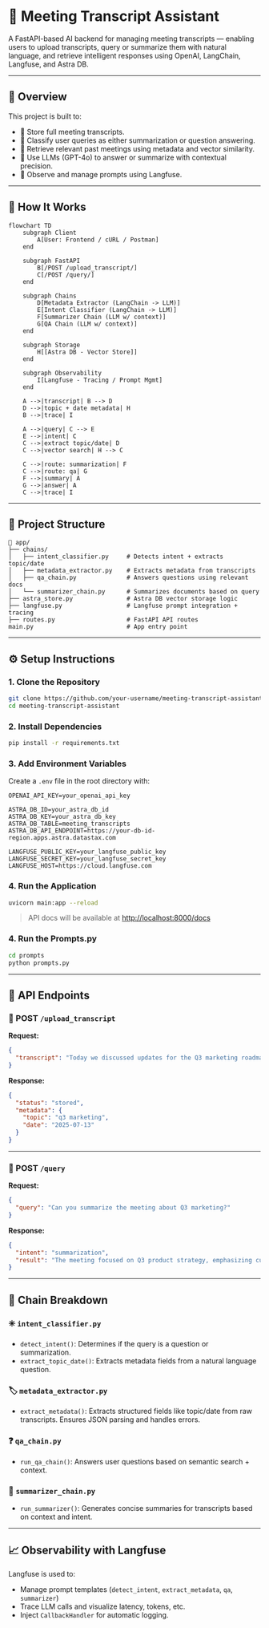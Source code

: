 # 🧠 Meeting Transcript Assistant

A FastAPI-based AI backend for managing meeting transcripts — enabling users to upload transcripts, query or summarize them with natural language, and retrieve intelligent responses using OpenAI, LangChain, Langfuse, and Astra DB.

---

## 📘 Overview

This project is built to:
- 📝 Store full meeting transcripts.
- 🤖 Classify user queries as either summarization or question answering.
- 📡 Retrieve relevant past meetings using metadata and vector similarity.
- 🧠 Use LLMs (GPT-4o) to answer or summarize with contextual precision.
- 🔎 Observe and manage prompts using Langfuse.

---

## 🧠 How It Works

```mermaid
flowchart TD
    subgraph Client
        A[User: Frontend / cURL / Postman]
    end

    subgraph FastAPI
        B[/POST /upload_transcript/]
        C[/POST /query/]
    end

    subgraph Chains
        D[Metadata Extractor (LangChain -> LLM)]
        E[Intent Classifier (LangChain -> LLM)]
        F[Summarizer Chain (LLM w/ context)]
        G[QA Chain (LLM w/ context)]
    end

    subgraph Storage
        H[[Astra DB - Vector Store]]
    end

    subgraph Observability
        I[Langfuse - Tracing / Prompt Mgmt]
    end

    A -->|transcript| B --> D
    D -->|topic + date metadata| H
    B -->|trace| I

    A -->|query| C --> E
    E -->|intent| C
    C -->|extract topic/date| D
    C -->|vector search| H --> C

    C -->|route: summarization| F
    C -->|route: qa| G
    F -->|summary| A
    G -->|answer| A
    C -->|trace| I
```

---

## 📂 Project Structure

```
📁 app/
├── chains/
│   ├── intent_classifier.py     # Detects intent + extracts topic/date
│   ├── metadata_extractor.py    # Extracts metadata from transcripts
│   ├── qa_chain.py              # Answers questions using relevant docs
│   └── summarizer_chain.py      # Summarizes documents based on query
├── astra_store.py               # Astra DB vector storage logic
├── langfuse.py                  # Langfuse prompt integration + tracing
├── routes.py                    # FastAPI API routes
main.py                          # App entry point
```

---

## ⚙️ Setup Instructions

### 1. Clone the Repository

```bash
git clone https://github.com/your-username/meeting-transcript-assistant.git
cd meeting-transcript-assistant
```

### 2. Install Dependencies

```bash
pip install -r requirements.txt
```

### 3. Add Environment Variables

Create a `.env` file in the root directory with:

```dotenv
OPENAI_API_KEY=your_openai_api_key

ASTRA_DB_ID=your_astra_db_id
ASTRA_DB_KEY=your_astra_db_key
ASTRA_DB_TABLE=meeting_transcripts
ASTRA_DB_API_ENDPOINT=https://your-db-id-region.apps.astra.datastax.com

LANGFUSE_PUBLIC_KEY=your_langfuse_public_key
LANGFUSE_SECRET_KEY=your_langfuse_secret_key
LANGFUSE_HOST=https://cloud.langfuse.com
```

### 4. Run the Application

```bash
uvicorn main:app --reload
```

> API docs will be available at [http://localhost:8000/docs](http://localhost:8000/docs)

### 4. Run the Prompts.py

```bash
cd prompts
python prompts.py
```

---

## 📡 API Endpoints

### 🔹 POST `/upload_transcript`

**Request:**
```json
{
  "transcript": "Today we discussed updates for the Q3 marketing roadmap..."
}
```

**Response:**
```json
{
  "status": "stored",
  "metadata": {
    "topic": "q3 marketing",
    "date": "2025-07-13"
  }
}
```

---

### 🔹 POST `/query`

**Request:**
```json
{
  "query": "Can you summarize the meeting about Q3 marketing?"
}
```

**Response:**
```json
{
  "intent": "summarization",
  "result": "The meeting focused on Q3 product strategy, emphasizing customer outreach..."
}
```

---

## 🧠 Chain Breakdown

### ✳️ `intent_classifier.py`
- `detect_intent()`: Determines if the query is a question or summarization.
- `extract_topic_date()`: Extracts metadata fields from a natural language question.

### 🏷️ `metadata_extractor.py`
- `extract_metadata()`: Extracts structured fields like topic/date from raw transcripts. Ensures JSON parsing and handles errors.

### ❓ `qa_chain.py`
- `run_qa_chain()`: Answers user questions based on semantic search + context.

### 📝 `summarizer_chain.py`
- `run_summarizer()`: Generates concise summaries for transcripts based on context and intent.

---

## 📈 Observability with Langfuse

Langfuse is used to:
- Manage prompt templates (`detect_intent`, `extract_metadata`, `qa`, `summarizer`)
- Trace LLM calls and visualize latency, tokens, etc.
- Inject `CallbackHandler` for automatic logging.
